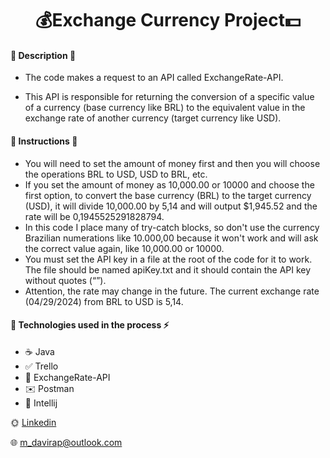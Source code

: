<h1 align="center">💰Exchange Currency Project💵</h1>

 #### :mag_right: Description 📢
 - The code makes a request to an API called ExchangeRate-API.

 - This API is responsible for returning the conversion of a specific value of a currency
   (base currency like BRL) to the equivalent value in the
   exchange rate of another currency (target currency like USD).

 #### :red_circle: Instructions :red_circle:

  - You will need to set the amount of money first and then you will choose the operations BRL to USD, USD to BRL, etc.
  - If you set the amount of money as 10,000.00 or 10000 and choose the first option, to convert the base currency (BRL) to the target
    currency (USD), it will divide 10,000.00 by 5,14 and will output $1,945.52 and the rate will be 0,1945525291828794.
  - In this code I place many of try-catch blocks, so don't use the currency Brazilian numerations like 10.000,00
    because it won't work and will ask the correct value again, like 10,000.00 or 10000.
  - You must set the API key in a file at the root of the code for it to work. The file should be
    named apiKey.txt and it should contain the API key without quotes (“”).
  - Attention, the rate may change in the future. The current exchange rate (04/29/2024) from BRL to USD is 5,14.
      
 #### :wrench: Technologies used in the process ⚡

 - ☕ Java
 - ✅ Trello
 - 🚩 ExchangeRate-API
 - ✉️ Postman
 - 🔢 Intellij
   
 🌞 [Linkedin](https://www.linkedin.com/in/mateus-alcantara-7280b525b)
 
 🌐 <m_davirap@outlook.com>
 
